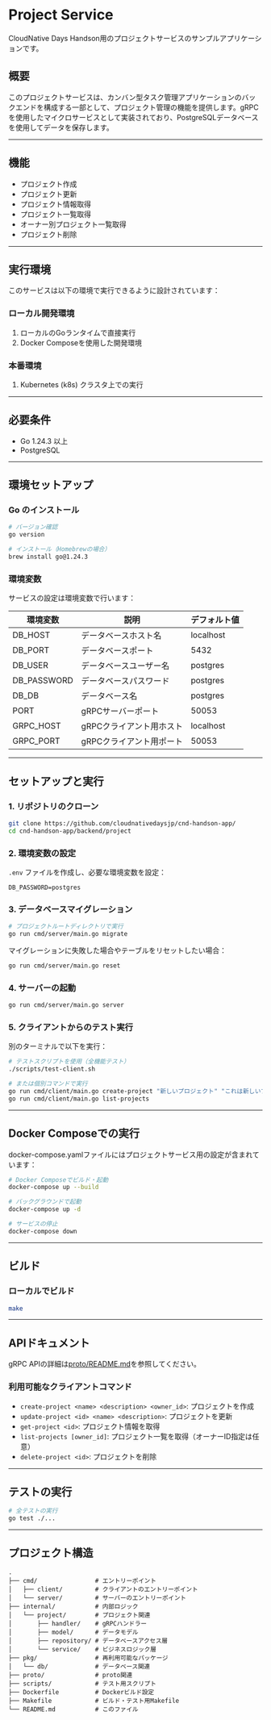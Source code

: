 # Project Service

CloudNative Days Handson用のプロジェクトサービスのサンプルアプリケーションです。

## 概要

このプロジェクトサービスは、カンバン型タスク管理アプリケーションのバックエンドを構成する一部として、プロジェクト管理の機能を提供します。gRPCを使用したマイクロサービスとして実装されており、PostgreSQLデータベースを使用してデータを保存します。

---

## 機能

- プロジェクト作成
- プロジェクト更新
- プロジェクト情報取得
- プロジェクト一覧取得
- オーナー別プロジェクト一覧取得
- プロジェクト削除

---

## 実行環境

このサービスは以下の環境で実行できるように設計されています：

### ローカル開発環境

1. ローカルのGoランタイムで直接実行
2. Docker Composeを使用した開発環境

### 本番環境

1. Kubernetes (k8s) クラスタ上での実行

---

## 必要条件

- Go 1.24.3 以上
- PostgreSQL

---

## 環境セットアップ

### Go のインストール

```bash
# バージョン確認
go version

# インストール（Homebrewの場合）
brew install go@1.24.3
```

### 環境変数

サービスの設定は環境変数で行います：

| 環境変数 | 説明 | デフォルト値 |
|----------|------|-------------|
| DB_HOST | データベースホスト名 | localhost |
| DB_PORT | データベースポート | 5432 |
| DB_USER | データベースユーザー名 | postgres |
| DB_PASSWORD | データベースパスワード | postgres |
| DB_DB | データベース名 | postgres |
| PORT | gRPCサーバーポート | 50053 |
| GRPC_HOST | gRPCクライアント用ホスト | localhost |
| GRPC_PORT | gRPCクライアント用ポート | 50053 |

---

## セットアップと実行

### 1. リポジトリのクローン

```bash
git clone https://github.com/cloudnativedaysjp/cnd-handson-app/
cd cnd-handson-app/backend/project
```

### 2. 環境変数の設定

`.env` ファイルを作成し、必要な環境変数を設定：

```env
DB_PASSWORD=postgres
```

### 3. データベースマイグレーション

```bash
# プロジェクトルートディレクトリで実行
go run cmd/server/main.go migrate
```

マイグレーションに失敗した場合やテーブルをリセットしたい場合：

```bash
go run cmd/server/main.go reset
```

### 4. サーバーの起動

```bash
go run cmd/server/main.go server
```

### 5. クライアントからのテスト実行

別のターミナルで以下を実行：

```bash
# テストスクリプトを使用（全機能テスト）
./scripts/test-client.sh

# または個別コマンドで実行
go run cmd/client/main.go create-project "新しいプロジェクト" "これは新しいプロジェクトです" "123e4567-e89b-12d3-a456-426614174000"
go run cmd/client/main.go list-projects
```

---

## Docker Composeでの実行

docker-compose.yamlファイルにはプロジェクトサービス用の設定が含まれています：

```bash
# Docker Composeでビルド・起動
docker-compose up --build

# バックグラウンドで起動
docker-compose up -d

# サービスの停止
docker-compose down
```

---

## ビルド

### ローカルでビルド

```bash
make
```

---

## APIドキュメント

gRPC APIの詳細は[proto/README.md](proto/README.md)を参照してください。

### 利用可能なクライアントコマンド

- `create-project <name> <description> <owner_id>`: プロジェクトを作成
- `update-project <id> <name> <description>`: プロジェクトを更新
- `get-project <id>`: プロジェクト情報を取得
- `list-projects [owner_id]`: プロジェクト一覧を取得（オーナーID指定は任意）
- `delete-project <id>`: プロジェクトを削除

---

## テストの実行

```bash
# 全テストの実行
go test ./...
```

---

## プロジェクト構造

```
.
├── cmd/                # エントリーポイント
│   ├── client/         # クライアントのエントリーポイント
│   └── server/         # サーバーのエントリーポイント
├── internal/           # 内部ロジック
│   └── project/        # プロジェクト関連
│       ├── handler/    # gRPCハンドラー
│       ├── model/      # データモデル
│       ├── repository/ # データベースアクセス層
│       └── service/    # ビジネスロジック層
├── pkg/                # 再利用可能なパッケージ
│   └── db/             # データベース関連
├── proto/              # proto関連
├── scripts/            # テスト用スクリプト
├── Dockerfile          # Dockerビルド設定
├── Makefile            # ビルド・テスト用Makefile
└── README.md           # このファイル
```